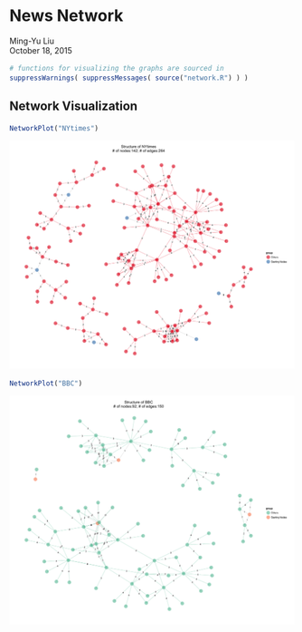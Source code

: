 # News Network
Ming-Yu Liu  
October 18, 2015  


```r
# functions for visualizing the graphs are sourced in 
suppressWarnings( suppressMessages( source("network.R") ) )
```

## Network Visualization 


```r
NetworkPlot("NYtimes")
```

![](network_files/figure-html/unnamed-chunk-2-1.png) 

```r
NetworkPlot("BBC")
```

![](network_files/figure-html/unnamed-chunk-2-2.png) 



